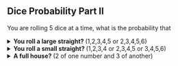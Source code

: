 ## Dice Probability Part II
You are rolling $5$ dice at a time, what is the probability that
<details>
  <summary><b>You roll a large straight? </b>(1,2,3,4,5 or 2,3,4,5,6)</summary>
</details>

<details>
  <summary><b>You roll a small straight? </b>(1,2,3,4 or 2,3,4,5 or 3,4,5,6)</summary>
</details>

<details>
  <summary><b>A full house? </b>(2 of one number and 3 of another)</summary>
</details>
